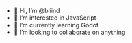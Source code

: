- 👋 Hi, I’m @bliind
- 👀 I’m interested in JavaScript
- 🌱 I’m currently learning Godot
- 💞️ I’m looking to collaborate on anything
